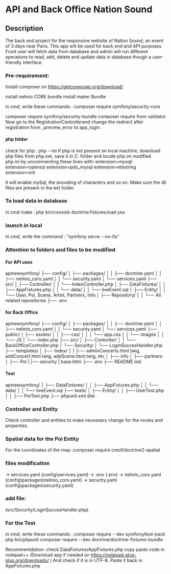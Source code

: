 # API and Back Office Nation Sound # 

## Description
The back end project for the responsive website of Nation Sound, an event of 3 days near Paris.
This app will be used for back end and API purposes. Front user will fetch data from database and admin will run different operations to 
read, add, delete and update data in database though a user-friendly interface.

### Pre-requirement:
Install composer on https://getcomposer.org/download/

install nelmio CORE bundle
install maker Bundle

in cmd, write these commands :
composer require symfony/security-core

composer require symfony/security-bundle
composer require form validator
Now go to the RegistrationControllerand change the redirect after registration from _preview_error to app_login.

#### php folder
check for php :
php --ini
if php is not present on local machine, download php files from php.net, save it in C: folder and locate php.ini
modified php.ini by uncommenting these lines with:
extension=mysqli
extension=openssl
extension=pdo_mysql
extension=mbstring
extension=intl

It will enable mySql, the encoding of characters and so on. Make sure the dll files are present in the ext folder.

### To load data in database
in cmd make :
php bin/console doctrine:fixtures:load
yes

### launch in local
in cmd, write the command :
"symfony serve --no-tls"
### Attention to folders and files to be modified

#### For API uses
apinewsymfony/
├── config/
│   ├── packages/
│   │   ├── doctrine.yaml
│   │   ├── nelmio_cors.yaml
│   │   └── security.yaml
│   └── services.yaml
├── src/
│   ├── Controller/
│   │   └── IndexController.php
│   ├── DataFixtures/
│   │   ├── AppFixtures.php
│   │   └── data/
│   │       └── liveEvent.sql
│   ├── Entity/
│   │   └── User, Poi, Scene, Artist, Partners, Info
│   ├── Repository/
│   │   └── All related repositories
├── .env

#### for Back Office 
apinewsymfony/
├── config/
│   ├── packages/
│   │   ├── doctrine.yaml
│   │   ├── nelmio_cors.yaml
│   │   └── security.yaml
│   └── services.yaml
├── public/
│   ├── assets/
│   │   ├── css/
│   │   │   └── app.css
│   │   └── images
│   │   └── JS
│   └── index.php
├── src/
│   ├── Controller/
│   │   └── BackOfficeController.php 
│   └── Security/
│       └── LoginSuccesHandler.php
├── templates/
│   ├── Index/
│   |   ├── adminConcerts.html.twig, addConcert.html.twig, addScene.html.twig, etc
│   ├── info
│   ├── partners
│   ├── Poi
|   |── security
|   base.html
├── .env
├── README.md

#### Test

apinewsymfony/
│   ├── DataFixtures/
│   │   ├── AppFixtures.php
│   │   └── data/
│   │       └── liveEvent.sql
├── tests/
│   ├── Entity/
│   │   ├── UserTest.php
│   │   ├── PoiTest.php
├── phpunit.xml.dist

### Controller and Entity
Check controller and entities to make necessary change for the routes and properties.

### Spatial data for the Poi Entity

For the coordinates of the map:
composer require creof/doctrine2-spatial


### files modification
-> services.yaml (config\services.yaml)
-> .env (.env)
-> nelmio_cors.yaml (config\packages\nelmio_cors.yaml)
-> security.yaml (config\packages\security.yaml)

### add file:
(src/Security/LoginSuccesHandler.php) 

### For the Test
in cmd, write these commands :
composer require --dev symfony/test-pack
php bin/phpunit
composer require --dev doctrine/doctrine-fixtures-bundle

Recommentdation: check DataFixtures/AppFixtures.php
copy paste code in notepad++ (Download app if needed on https://notepad-plus-plus.org/downloads/ )
And check if it is in UTF-8. Paste it back in AppFixtures.php






